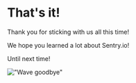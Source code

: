 # That's it!

Thank you for sticking with us all this time!

We hope you learned a lot about Sentry.io!

Until next time!

!["Wave goodbye"](https://i.giphy.com/media/l3V0gpbjA6fD7ym9W/giphy.webp "Wave Goodbye")